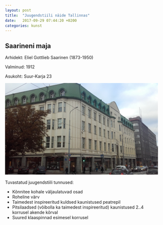 ```yaml
---
layout: post
title:  "Juugendstiili näide Tallinnas"
date:   2017-09-29 07:44:20 +0200
categories: kunst
---
```


## Saarineni maja

Arhidekt: Eliel Gottlieb Saarinen (1873-1950)

Valminud: 1912

Asukoht: Suur-Karja 23

![Pilt](/images/saarineni_maja.jpg)

Tuvastatud juugendstiili tunnused:
* Kõnnitee kohale väljaulatuvad osad
* Roheline värv
* Taimedest inspireeritud kuldsed kaunistused peatrepil
* Pitsilaadsed (võibolla ka taimedest inspireeritud) kaunistused 2..4 korrusel akende kõrval
* Suured klaaspinnad esimesel korrusel

